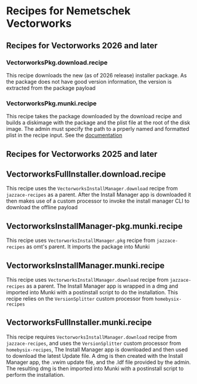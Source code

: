 # Recipes for Nemetschek Vectorworks

## Recipes for Vectorworks 2026 and later

### VectorworksPkg.download.recipe

This recipe downloads the new (as of 2026 release) installer package.  As the package does not have good version information, the version is extracted from the package payload

### VectorworksPkg.munki.recipe

This recipe takes the package downloaded by the download recipe and builds a diskimage with the package and the plist file at the root of the disk image.  The admin must specify the path to a prperly named and formatted plist in the recipe input.  See the [documentation](https://forum.vectorworks.net/index.php?/articles.html/articles/how-to/installation/command-line-installation-of-vectorworks-2026-r945/)


## Recipes for Vectorworks 2025 and later


## VectorworksFullInstaller.download.recipe

This recipe uses the `VectorworksInstallManager.download` recipe from `jazzace-recipes` as a parent.  After the Install Manager app is downloaded it then makes use of a custom processor to invoke the install manager CLI to download the offline payload


## VectorworksInstallManager-pkg.munki.recipe

This recipe uses `VectorworksInstallManager.pkg` recipe from `jazzace-recipes` as omt's parent.  It imports the package into Munki


## VectorworksInstallManager.munki.recipe

This recipe uses `VectorworksInstallManager.download` recipe from `jazzace-recipes` as a parent. The Install Manager app is wrapped in a dmg and imported into Munki with a postinstall script to do the installation.  This recipe relies on the `VersionSplitter` custom processor from `homebysix-recipes` 

## VectorworksFullInstaller.munki.recipe

This recipe requires `VectorworksInstallManager.download` recipe from `jazzace-recipes`, and uses the `VersionSplitter` custom processor from `homebysix-recipes`,  The Install Manager app is downloaded and then used to download the latest Update file.  A dmg is then created with the Install Manager app, the .vwim update file, and the .ldf file provided by the admin.  The resulting dmg is then imported into Munki with a postinstall script to perform the installation.  